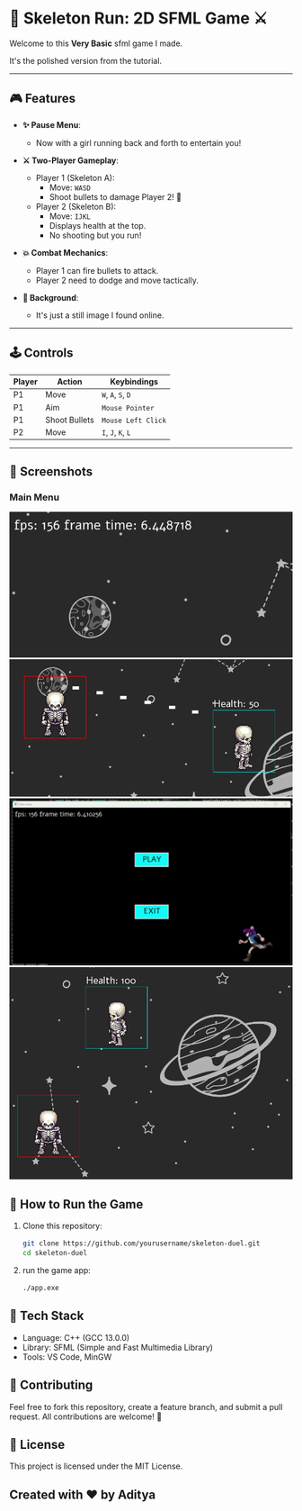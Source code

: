 # 🦴 Skeleton Run: 2D SFML Game ⚔️

Welcome to this **Very Basic** sfml game I made.

It's the polished version from the tutorial.

---

## 🎮 Features

- **✨ Pause Menu**:
  - Now with a girl running back and forth to entertain you!
  
- **⚔️ Two-Player Gameplay**:
  - Player 1 (Skeleton A):
    - Move: `WASD`
    - Shoot bullets to damage Player 2! 🎯
  - Player 2 (Skeleton B):
    - Move: `IJKL`
    - Displays health at the top.
    - No shooting but you run!

- **💥 Combat Mechanics**:
  - Player 1 can fire bullets to attack.
  - Player 2 need to dodge and move tactically.
  
- **🌌 Background**:
  - It's just a still image I found online.

---

## 🕹️ Controls

| Player | Action           | Keybindings   |
|--------|------------------|---------------|
| P1     | Move             | `W`, `A`, `S`, `D` |
| P1     | Aim              | `Mouse Pointer` |
| P1     | Shoot Bullets    | `Mouse Left Click`    |
| P2     | Move             | `I`, `J`, `K`, `L` |

---

## 📸 Screenshots

### Main Menu
![Game1](assets/images/1.png)
![Game2](assets/images/2.png)
![Game3](assets/images/3.gif)
![Game4](assets/images/4.png)


## 🚀 How to Run the Game

1. Clone this repository:
   ```bash
   git clone https://github.com/yourusername/skeleton-duel.git
   cd skeleton-duel

2. run the game app:
   ```bash
   ./app.exe

## 🌟 Tech Stack
-  Language: C++ (GCC 13.0.0)
-  Library: SFML (Simple and Fast Multimedia Library)
-  Tools: VS Code, MinGW

## 🤝 Contributing
Feel free to fork this repository, create a feature branch, and submit a pull request. All contributions are welcome! 🎉

## 📜 License
This project is licensed under the MIT License.

## Created with ❤️ by Aditya

